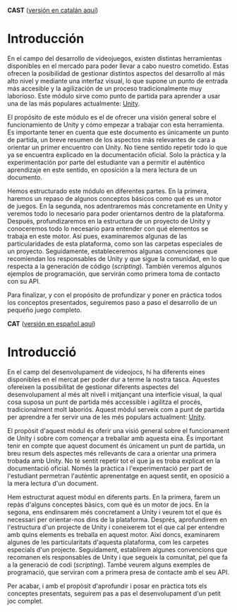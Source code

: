 <a name="es">**CAST**</a> (<a href="#ca">versión en catalán aquí</a>)

# **Introducción**

En el campo del desarrollo de videojuegos, existen distintas
herramientas disponibles en el mercado para poder llevar a cabo nuestro
cometido. Estas ofrecen la posibilidad de gestionar distintos aspectos
del desarrollo al más alto nivel y mediante una interfaz visual, lo que
supone un punto de entrada más accesible y la agilización de un proceso
tradicionalmente muy laborioso. Este módulo sirve como punto de partida
para aprender a usar una de las más populares actualmente:
[Unity](https://www.unity.com).

El propósito de este módulo es el de ofrecer una visión general sobre el
funcionamiento de Unity y cómo empezar a trabajar con esta herramienta.
Es importante tener en cuenta que este documento es únicamente un punto
de partida, un breve resumen de los aspectos más relevantes de cara a
orientar un primer encuentro con Unity. No tiene sentido repetir todo lo
que ya se encuentra explicado en la documentación oficial. Solo la
práctica y la experimentación por parte del estudiante van a permitir el
auténtico aprendizaje en este sentido, en oposición a la mera lectura de
un documento.

Hemos estructurado este módulo en diferentes partes. En la primera,
haremos un repaso de algunos conceptos básicos como qué es un motor de
juegos. En la segunda, nos adentraremos más concretamente en Unity y
veremos todo lo necesario para poder orientarnos dentro de la
plataforma. Después, profundizaremos en la estructura de un proyecto de
Unity y conoceremos todo lo necesario para entender con qué elementos se
trabaja en este motor. Así pues, examinaremos algunas de las
particularidades de esta plataforma, como son las carpetas especiales de
un proyecto. Seguidamente, estableceremos algunas convenciones que
recomiendan los responsables de Unity y que sigue la comunidad, en lo
que respecta a la generación de código (*scripting*). También veremos
algunos ejemplos de programación, que servirán como primera toma de
contacto con su API.

Para finalizar, y con el propósito de profundizar y poner en práctica
todos los conceptos presentados, seguiremos paso a paso el desarrollo de
un pequeño juego completo.

<a name="ca">**CAT**</a> (<a href="#es">versión en español aquí</a>)


# **Introducció**

En el camp del desenvolupament de videojocs, hi ha diferents
eines disponibles en el mercat per poder dur a terme la nostra
tasca. Aquestes ofereixen la possibilitat de gestionar diferents aspectes
del desenvolupament al més alt nivell i mitjançant una interfície visual, la qual cosa
suposa un punt de partida més accessible i agilitza el procés,
tradicionalment molt laboriós. Aquest mòdul serveix com a punt de partida
per aprendre a fer servir una de les més populars actualment:
[Unity](https://www.unity.com).

El propòsit d'aquest mòdul és oferir una visió general sobre el
funcionament de Unity i sobre com començar a treballar amb aquesta eina.
És important tenir en compte que aquest document és únicament un punt
de partida, un breu resum dels aspectes més rellevants de cara a orientar
una primera trobada amb Unity. No té sentit repetir tot el que
 ja es troba explicat en la documentació oficial. Només la
pràctica i l'experimentació per part de l'estudiant permetran l'autèntic
aprenentatge en aquest sentit, en oposició a la mera lectura d'un
document.

Hem estructurat aquest mòdul en diferents parts. En la primera,
farem un repàs d'alguns conceptes bàsics, com què és un motor de jocs.
En la segona, ens endinsarem més concretament a Unity i
veurem tot el que és necessari per orientar-nos dins de la
plataforma. Després, aprofundirem en l'estructura d'un projecte de Unity
i coneixerem tot el que cal per entendre amb quins elements es treballa
en aquest motor. Així doncs, examinarem algunes de les
particularitats d'aquesta plataforma, com les carpetes especials d'un
projecte. Seguidament, establirem algunes convencions que
recomanen els responsables de Unity i que segueix la comunitat, pel que fa a la generació de codi (*scripting*). També veurem
alguns exemples de programació, que serviran com a primera presa de contacte
amb el seu API.

Per acabar, i amb el propòsit d'aprofundir i posar en pràctica
tots els conceptes presentats, seguirem pas a pas el desenvolupament d'un
petit joc complet.